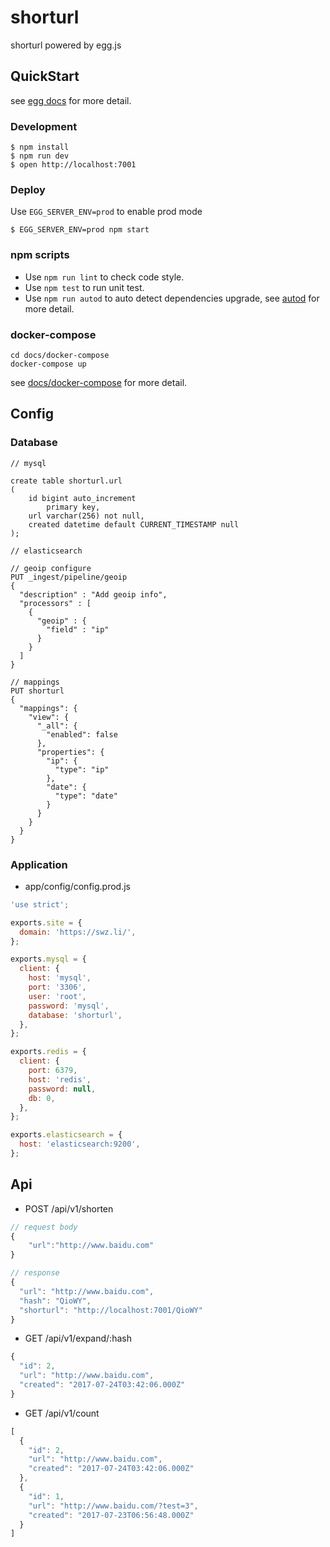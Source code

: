# shorturl

shorturl powered by egg.js

## QuickStart

<!-- add docs here for user -->

see [egg docs][egg] for more detail.

### Development
```shell
$ npm install
$ npm run dev
$ open http://localhost:7001
```

### Deploy

Use `EGG_SERVER_ENV=prod` to enable prod mode

```shell
$ EGG_SERVER_ENV=prod npm start
```

### npm scripts

- Use `npm run lint` to check code style.
- Use `npm test` to run unit test.
- Use `npm run autod` to auto detect dependencies upgrade, see [autod](https://www.npmjs.com/package/autod) for more detail.

### docker-compose

```shell
cd docs/docker-compose
docker-compose up
```

see [docs/docker-compose](https://github.com/thonatos/shorturl-egg/tree/master/docs/docker-compose) for more detail.

## Config

### Database

```
// mysql

create table shorturl.url
(
	id bigint auto_increment
		primary key,
	url varchar(256) not null,
	created datetime default CURRENT_TIMESTAMP null
);
```

```
// elasticsearch

// geoip configure
PUT _ingest/pipeline/geoip
{
  "description" : "Add geoip info",
  "processors" : [
    {
      "geoip" : {
        "field" : "ip"
      }
    }
  ]
}

// mappings
PUT shorturl
{
  "mappings": {
    "view": {
      "_all": {
        "enabled": false
      },
      "properties": {
        "ip": {
          "type": "ip"
        },
        "date": {
          "type": "date"
        }
      }
    }
  }
}
```

### Application

- app/config/config.prod.js

```js
'use strict';

exports.site = {
  domain: 'https://swz.li/',
};

exports.mysql = {
  client: {
    host: 'mysql',
    port: '3306',
    user: 'root',
    password: 'mysql',
    database: 'shorturl',
  },
};

exports.redis = {
  client: {
    port: 6379,
    host: 'redis',
    password: null,
    db: 0,
  },
};

exports.elasticsearch = {
  host: 'elasticsearch:9200',
};
```

## Api

- POST /api/v1/shorten

```js
// request body
{
	"url":"http://www.baidu.com"
}

// response
{
  "url": "http://www.baidu.com",
  "hash": "QioWY",
  "shorturl": "http://localhost:7001/QioWY"
}
```

- GET /api/v1/expand/:hash

```js
{
  "id": 2,
  "url": "http://www.baidu.com",
  "created": "2017-07-24T03:42:06.000Z"
}
```

- GET /api/v1/count

```js
[
  {
    "id": 2,
    "url": "http://www.baidu.com",
    "created": "2017-07-24T03:42:06.000Z"
  },
  {
    "id": 1,
    "url": "http://www.baidu.com/?test=3",
    "created": "2017-07-23T06:56:48.000Z"
  }
]
```

[egg]: https://eggjs.org